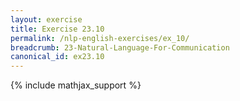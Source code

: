 ```yaml
---
layout: exercise
title: Exercise 23.10
permalink: /nlp-english-exercises/ex_10/
breadcrumb: 23-Natural-Language-For-Communication
canonical_id: ex23.10
---
```


{% include mathjax_support %}
